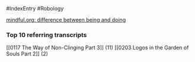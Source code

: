 #IndexEntry #Robology

[mindful.org: difference between being and doing](https://www.mindful.org/difference-between-being-and-doing)

### Top 10 referring transcripts
[[0117 The Way of Non-Clinging Part 3]] (11)
[[0203 Logos in the Garden of Souls Part 2]] (2)

